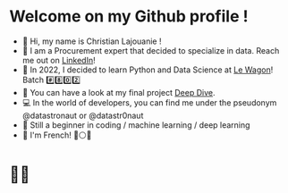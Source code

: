 # Welcome on my Github profile !
- 👋 Hi, my name is Christian Lajouanie !
- :briefcase: I am a Procurement expert that decided to specialize in data. Reach me out on [LinkedIn](https://www.linkedin.com/in/christianlajouanie "The best Procurement data expert !")!
- :train: In 2022, I decided to learn Python and Data Science at [Le Wagon](https://www.lewagon.com/)! Batch :hash::eight::zero::two:
- :whale: You can have a look at my final project [Deep Dive](https://clearbutton-lewagon-deepdive-front-app-o07cei.streamlitapp.com/).
- :computer: In the world of developers, you can find me under the pseudonym @datastronaut or @datastr0naut
- :beginner: Still a beginner in coding / machine learning / deep learning
- :frog: I'm French! :large_blue_circle::white_circle::red_circle:  

# :astronaut:

<!--
**datastronaut/datastronaut** is a ✨ _special_ ✨ repository because its `README.md` (this file) appears on your GitHub profile.
-->
